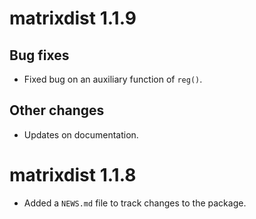 # matrixdist 1.1.9

## Bug fixes

* Fixed bug on an auxiliary function of `reg()`.

## Other changes

* Updates on documentation.

# matrixdist 1.1.8

* Added a `NEWS.md` file to track changes to the package.
